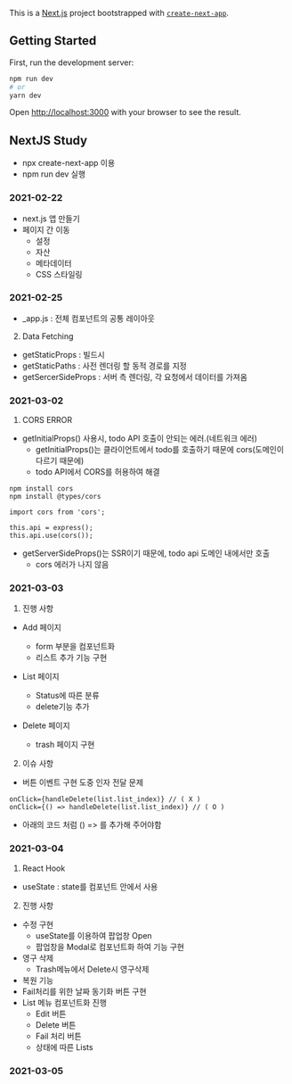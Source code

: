 This is a [Next.js](https://nextjs.org/) project bootstrapped with [`create-next-app`](https://github.com/vercel/next.js/tree/canary/packages/create-next-app).

## Getting Started

First, run the development server:

```bash
npm run dev
# or
yarn dev
```

Open [http://localhost:3000](http://localhost:3000) with your browser to see the result.

## NextJS Study
- npx create-next-app 이용
- npm run dev 실행

### 2021-02-22

- next.js 앱 만들기
- 페이지 간 이동
    - 설정
    - 자산
    - 메타데이터
    - CSS 스타일링


### 2021-02-25
- _app.js : 전체 컴포넌트의 공통 레이아웃

2. Data Fetching
- getStaticProps : 빌드시
- getStaticPaths : 사전 렌더링 할 동적 경로를 지정
- getSercerSideProps : 서버 측 렌더링, 각 요청에서 데이터를 가져옴

### 2021-03-02
1. CORS ERROR
- getInitialProps() 사용시, todo API 호출이 안되는 에러.(네트워크 에러)
    - getInitialProps()는 클라이언트에서 todo를 호출하기 때문에 cors(도메인이 다르기 때문에)
    - todo API에서 CORS를 허용하여 해결

```
npm install cors
npm install @types/cors

```

```
import cors from 'cors';

this.api = express();
this.api.use(cors());

```

- getServerSideProps()는 SSR이기 때문에, todo api 도메인 내에서만 호출
    - cors 에러가 나지 않음

### 2021-03-03

1. 진행 사항

- Add 페이지
    - form 부분을 컴포넌트화
    - 리스트 추가 기능 구현

- List 페이지
    - Status에 따른 분류
    - delete기능 추가

- Delete 페이지
    - trash 페이지 구현

2. 이슈 사항

- 버튼 이벤트 구현 도중 인자 전달 문제
```
onClick={handleDelete(list.list_index)} // ( X )
onClick={() => handleDelete(list.list_index)} // ( O )
```
- 아래의 코드 처럼 () => 를 추가해 주어야함 


### 2021-03-04

1. React Hook
- useState : state를 컴포넌트 안에서 사용

2. 진행 사항
- 수정 구현
    - useState를 이용하여 팝업창 Open
    - 팝업창을 Modal로 컴포넌트화 하여 기능 구현
- 영구 삭제
    - Trash메뉴에서 Delete시 영구삭제
- 복원 기능
- Fail처리를 위한 날짜 동기화 버튼 구현
- List 메뉴 컴포넌트화 진행
    - Edit 버튼
    - Delete 버튼
    - Fail 처리 버튼
    - 상태에 따른 Lists

### 2021-03-05